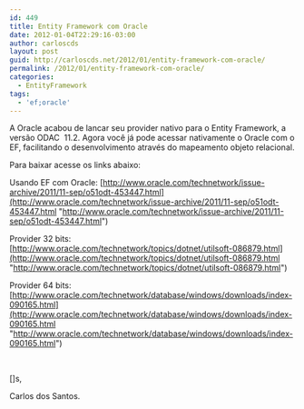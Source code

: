 ```yaml
---
id: 449
title: Entity Framework com Oracle
date: 2012-01-04T22:29:16-03:00
author: carloscds
layout: post
guid: http://carloscds.net/2012/01/entity-framework-com-oracle/
permalink: /2012/01/entity-framework-com-oracle/
categories:
  - EntityFramework
tags:
  - 'ef;oracle'
---
```

A Oracle acabou de lancar seu provider nativo para o Entity Framework, a versão ODAC&#160; 11.2. Agora você já pode acessar nativamente o Oracle com o EF, facilitando o desenvolvimento através do mapeamento objeto relacional.

Para baixar acesse os links abaixo:

Usando EF com Oracle: [http://www.oracle.com/technetwork/issue-archive/2011/11-sep/o51odt-453447.html](http://www.oracle.com/technetwork/issue-archive/2011/11-sep/o51odt-453447.html "http://www.oracle.com/technetwork/issue-archive/2011/11-sep/o51odt-453447.html")

Provider 32 bits: [http://www.oracle.com/technetwork/topics/dotnet/utilsoft-086879.html](http://www.oracle.com/technetwork/topics/dotnet/utilsoft-086879.html "http://www.oracle.com/technetwork/topics/dotnet/utilsoft-086879.html")

Provider 64 bits: [http://www.oracle.com/technetwork/database/windows/downloads/index-090165.html](http://www.oracle.com/technetwork/database/windows/downloads/index-090165.html "http://www.oracle.com/technetwork/database/windows/downloads/index-090165.html")

&#160;

[]s,

Carlos dos Santos.